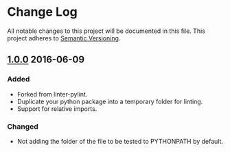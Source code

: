 # Change Log
All notable changes to this project will be documented in this file.
This project adheres to [Semantic Versioning](http://semver.org/).

## [1.0.0] 2016-06-09
### Added
- Forked from linter-pylint.
- Duplicate your python package into a temporary folder for linting.
- Support for relative imports.

### Changed
- Not adding the folder of the file to be tested to PYTHONPATH by default.

[1.0.0]: https://github.com/Horta/linter-py/releases/tag/v1.0.0
